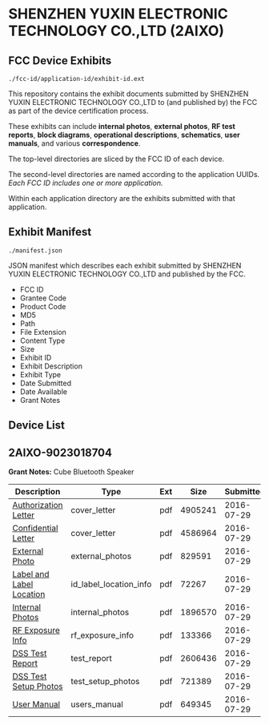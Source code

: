 # SHENZHEN YUXIN ELECTRONIC TECHNOLOGY CO.,LTD (2AIXO)
## FCC Device Exhibits

```
./fcc-id/application-id/exhibit-id.ext
```

This repository contains the exhibit documents submitted by SHENZHEN YUXIN ELECTRONIC TECHNOLOGY CO.,LTD to (and published by) the FCC as part of the device certification process.

These exhibits can include **internal photos**, **external photos**, **RF test reports**, **block diagrams**, **operational descriptions**, **schematics**, **user manuals**, and various **correspondence**.

The top-level directories are sliced by the FCC ID of each device.

The second-level directories are named according to the application UUIDs. *Each FCC ID includes one or more application.*

Within each application directory are the exhibits submitted with that application. 

## Exhibit Manifest

```
./manifest.json
```

JSON manifest which describes each exhibit submitted by SHENZHEN YUXIN ELECTRONIC TECHNOLOGY CO.,LTD and published by the FCC.

- FCC ID
- Grantee Code
- Product Code
- MD5
- Path
- File Extension
- Content Type
- Size
- Exhibit ID
- Exhibit Description
- Exhibit Type
- Date Submitted
- Date Available
- Grant Notes

## Device List
## 2AIXO-9023018704
**Grant Notes:** Cube Bluetooth Speaker

| Description | Type | Ext | Size | Submitted | Available |
| ----------- | ---- | --- | ---- | --------- | --------- |
| [Authorization Letter](2AIXO-9023018704/6ea4d484d33bddb39d2173e5d99156b3/3081245.pdf) | cover_letter | pdf | 4905241 | 2016-07-29 | 2016-07-29 |
| [Confidential Letter](2AIXO-9023018704/6ea4d484d33bddb39d2173e5d99156b3/3081246.pdf) | cover_letter | pdf | 4586964 | 2016-07-29 | 2016-07-29 |
| [External Photo](2AIXO-9023018704/6ea4d484d33bddb39d2173e5d99156b3/3081249.pdf) | external_photos | pdf | 829591 | 2016-07-29 | 2016-07-29 |
| [Label and Label Location](2AIXO-9023018704/6ea4d484d33bddb39d2173e5d99156b3/3081252.pdf) | id_label_location_info | pdf | 72267 | 2016-07-29 | 2016-07-29 |
| [Internal Photos](2AIXO-9023018704/6ea4d484d33bddb39d2173e5d99156b3/3081251.pdf) | internal_photos | pdf | 1896570 | 2016-07-29 | 2016-07-29 |
| [RF Exposure Info](2AIXO-9023018704/6ea4d484d33bddb39d2173e5d99156b3/3081250.pdf) | rf_exposure_info | pdf | 133366 | 2016-07-29 | 2016-07-29 |
| [DSS Test Report](2AIXO-9023018704/6ea4d484d33bddb39d2173e5d99156b3/3081248.pdf) | test_report | pdf | 2606436 | 2016-07-29 | 2016-07-29 |
| [DSS Test Setup Photos](2AIXO-9023018704/6ea4d484d33bddb39d2173e5d99156b3/3081247.pdf) | test_setup_photos | pdf | 721389 | 2016-07-29 | 2016-07-29 |
| [User Manual](2AIXO-9023018704/6ea4d484d33bddb39d2173e5d99156b3/3081253.pdf) | users_manual | pdf | 649345 | 2016-07-29 | 2016-07-29 |
